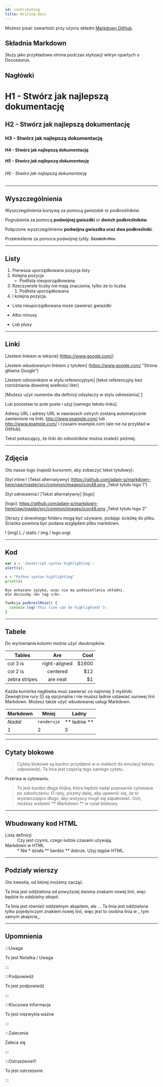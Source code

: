 ```yaml
---
id: contributing
title: Writing Docs
---
```


Możesz pisać zawartość przy użyciu składni [Markdown GitHub](https://github.github.com/gfm/).

## Składnia  Markdown

Służy jako przykładowa strona podczas stylizacji witryn opartych o Docusaurus.

## Nagłówki

# H1 - Stwórz jak najlepszą dokumentację

## H2 - Stwórz jak najlepszą dokumentację

### H3 - Stwórz jak najlepszą dokumentację

#### H4 - Stwórz jak najlepszą dokumentację

##### H5 - Stwórz jak najlepszą dokumentację

###### H6 - Stwórz jak najlepszą dokumentację

---

## Wyszczególnienia

Wyszczególnienia kursywą za pomocą *gwiazdek* or _podkreślników_.

Pogrubienia za pomocą **podwójnej gwiazdki** or __dwóch podkreślników__.

Połączone wyszczególnienie **podwójna gwiazdka oraz __dwa podkreślniki__**.

Przekreślenie za pomoca podwójnej tyldy. ~~Scratch this.~~

---

## Listy

1. Pierwsza uporządkowana pozycja listy
1. Kolejna pozycja
   - Podlista nieuporządkowana.
1. Rzeczywiste liczby nie mają znaczenia, tylko że to liczba
   1. Podlista uporządkowana
1. I kolejna pozycja.

* Lista nieuporządkowana może zawierać gwiazdki

- Albo minusy

+ Lub plusy
---

## Linki

[Jestem linkiem w tekście] (https://www.google.com/)

[Jestem wbudowanym linkiem z tytułem] (https://www.google.com/ "Strona główna Google")

[Jestem odnośnikiem w stylu referencyjnym] [tekst referencyjny bez rozróżniania dowolnej wielkości liter]

[Możesz użyć numerów dla definicji odsyłaczy w stylu odniesienia] [1]

Lub pozostaw to pole puste i użyj [samego tekstu linku].

Adresy URL i adresy URL w nawiasach ostrych zostaną automatycznie zamienione na linki. http://www.example.com/ lub <http://www.example.com/> i czasami example.com (ale nie na przykład w GitHub).

Tekst pokazujący, że linki do odnośników można znaleźć później.

[dowolny tekst referencyjny bez rozróżniania wielkości liter]: https://www.mozilla.org/
[1]: http://slashdot.org/
[sam tekst linku]: http://www.reddit.com/

---

## Zdjęcia

Oto nasze logo (najedź kursorem, aby zobaczyć tekst tytułowy):

Styl inline:! [Tekst alternatywny] (https://github.com/adam-p/markdown-here/raw/master/src/common/images/icon48.png „Tekst tytułu logo 1”)

Styl odniesienia:! [Tekst alternatywny] [logo]

[logo]: https://github.com/adam-p/markdown-here/raw/master/src/common/images/icon48.png „Tekst tytułu logo 2”

Obrazy z dowolnego folderu mogą być używane, podając ścieżkę do pliku. Ścieżka powinna być podana względem pliku markdown.

! [img] (../ static / img / logo.svg)

---

## Kod

```javascript
var s = 'JavaScript syntax highlighting';
alert(s);
```

```python
s = "Python syntax highlighting"
print(s)
```

```
Nie wskazano języka, więc nie ma podświetlania składni.
Ale dorzućmy <b> tag </b>.
```

```js {2}
funkcja podkreślMnie() {
  console.log('This line can be highlighted!');
}
```

---

## Tabele
Do wyrównania kolumn można użyć dwukropków.


| Tables        |      Are      |   Cool |
| ------------- | :-----------: | -----: |
| col 3 is      | right-aligned | \$1600 |
| col 2 is      |   centered    |   \$12 |
| zebra stripes |   are neat    |    \$1 |

Każda komórka nagłówka musi zawierać co najmniej 3 myślniki. Zewnętrzne rury (|) są opcjonalne i nie musisz ładnie ustawiać surowej linii Markdown. Możesz także użyć wbudowanej usługi Markdown.

| Markdown | Mniej | Ladny |
| -------- | --------- | ---------- |
| _Nadal_ | `renderuje` | ** ładnie ** |
| 1 | 2 | 3 |

---

## Cytaty blokowe

> Cytaty blokowe są bardzo przydatne w e-mailach do emulacji tekstu odpowiedzi. Ta linia jest częścią tego samego cytatu.

Przerwa w cytowaniu.


> To jest bardzo długa linijka, która będzie nadal poprawnie cytowana po zakończeniu. O rany, piszmy dalej, aby upewnić się, że to wystarczająco długo, aby wszyscy mogli się zapakować. Och, możesz _wstawić_ ** Markdown ** w cytat blokowy.

---

## Wbudowany kod HTML

<dl>
  <dt> Lista definicji </dt>
  <dd> Czy jest czymś, czego ludzie czasami używają. </dd>

  <dt> Markdown w HTML </dt>
  <dd> * Nie * działa ** bardzo ** dobrze. Użyj <em> tagów </em> HTML. </dd>
</dl>

---

## Podziały wierszy

Oto kwestia, od której możemy zacząć.

Ta linia jest oddzielona od powyższej dwoma znakami nowej linii, więc będzie to _oddzielny akapit_.

Ta linia jest również oddzielnym akapitem, ale ... Ta linia jest oddzielona tylko pojedynczym znakiem nowej linii, więc jest to osobna linia w _ tym samym akapicie_.

---

## Upomnienia

:::Uwaga

To jest Notatka / Uwaga

:::

:::Podpowiedź

To jest podpowiedź

:::

:::Kluczowa Informacja

To jest niezwykla ważne

:::

:::Zalecenia

Zaleca się

:::

:::Ostrzeżenie!!!

To jest ostrzeżenie

:::
